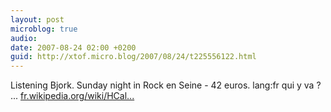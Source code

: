 ```yaml
---
layout: post
microblog: true
audio: 
date: 2007-08-24 02:00 +0200
guid: http://xtof.micro.blog/2007/08/24/t225556122.html
---
```

Listening Bjork. Sunday night in Rock en Seine - 42 euros. lang:fr qui y va ? ... [fr.wikipedia.org/wiki/HCal...](http://fr.wikipedia.org/wiki/HCalendar)

